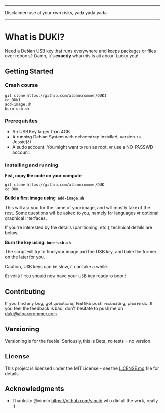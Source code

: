 ----------
Disclaimer: use at your own risks, yada yada yada.

----------


# What is DUKI? 

Need a Debian USB key that runs everywhere and keeps packages or files over reboots? Damn, it's **exactly** what this is all about! Lucky you! 


## Getting Started

### Crash course
```
git clone https://github.com/albancrommer/DUKI
cd DUKI
add-image.sh
burn-usb.sh
```
### Prerequisites

- An USB Key larger than 4GB
- A running Debian System with debootstrap installed, version >= Jessie(8)
- A sudo account. You might want to run as root, or use a NO-PASSWD account.


### Installing and running

**Fist, copy the code on your computer**

```
git clone https://github.com/albancrommer/DUK
cd DUK
```

**Build a first image using:   ``` add-image.sh ```**

This will ask you for the name of your image, and will mostly take of the rest. Some questions will be asked to you, namely for languages or optional graphical interfaces.

If you're interested by the details (partitioning, etc.), technical details are below. 

**Burn the key using: ```burn-usb.sh ```**

The script will try to find your image and the USB key, and bake the former on the later for you.

Caution, USB keys can be slow, it can take a while.

Et voilà ! You should now have your USB key ready to boot !


## Contributing

If you find any bug, got questions, feel like push requesting, please do. If you feel the feedback is bad, don't hesitate to push me on duki@albancrommer.com

## Versioning

Versioning is for the feeble! Seriously, this is Beta, no tests = no version.

## License

This project is licensed under the MIT License - see the [LICENSE.md](LICENSE.md) file for details

## Acknowledgments

* Thanks to @vincib https://github.com/vincib who did all the work, really :)
